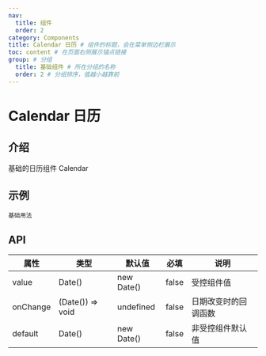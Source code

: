 ```yaml
---
nav:
  title: 组件
  order: 2
category: Components
title: Calendar 日历 # 组件的标题，会在菜单侧边栏展示
toc: content # 在页面右侧展示锚点链接
group: # 分组
  title: 基础组件 # 所在分组的名称
  order: 2 # 分组排序，值越小越靠前
---
```


# Calendar 日历

## 介绍

基础的日历组件 Calendar

## 示例

<!-- 可以通过code加载示例代码，dumi会帮我们做解析 -->

<code src="./demo/base.tsx">基础用法</code>

## API

<!-- 会生成api表格 -->

| 属性     | 类型             | 默认值     | 必填  | 说明                 |
| -------- | ---------------- | ---------- | ----- | -------------------- |
| value    | Date()           | new Date() | false | 受控组件值           |
| onChange | (Date()) => void | undefined  | false | 日期改变时的回调函数 |
| default  | Date()           | new Date() | false | 非受控组件默认值     |
